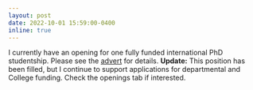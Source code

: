 ```yaml
---
layout: post
date: 2022-10-01 15:59:00-0400
inline: true
---
```


I currently have an opening for one fully funded international PhD studentship. Please see the [advert](https://stefanvlaski.github.io/assets/pdf/imperial_studentship.pdf) for details. **Update:** This position has been filled, but I continue to support applications for departmental and College funding. Check the openings tab if interested.
